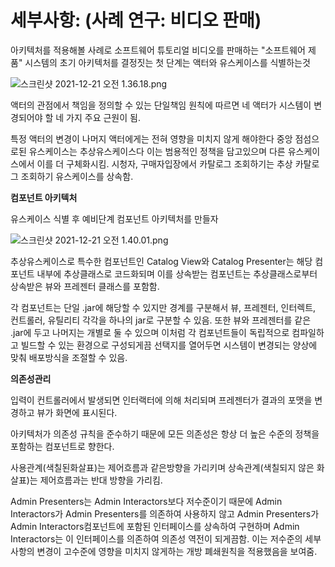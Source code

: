 # 세부사항: (사례 연구: 비디오 판매)

아키텍처를 적용해볼 사례로 소프트웨어 튜토리얼 비디오를 판매하는 "소프트웨어 제품" 시스템의 초기 아키텍처를 결정짓는 첫 단계는 액터와 유스케이스를 식별하는것

![스크린샷 2021-12-21 오전 1.36.18.png](https://s3-us-west-2.amazonaws.com/secure.notion-static.com/11cbdc66-84d7-4631-bf26-51ccb41cf156/스크린샷_2021-12-21_오전_1.36.18.png)

액터의 관점에서 책임을 정의할 수 있는 단일책임 원칙에 따르면 네 액터가 시스템이 변경되어야 할 네 가지 주요 근원이 됨.

특정 액터의 변경이 나머지 액터에게는 전혀 영향을 미치지 않게 해야한다
중앙 점섬으로된 유스케이스는 추상유스케이스다
이는 범용적인 정책을 담고있으며 다른 유스케이스에서 이를 더 구체화시킴.
시청자, 구매자입장에서 카탈로그 조회하기는 추상 카탈로그 조회하기 유스케이스를 상속함.

**컴포넌트 아키텍처**

유스케이스 식별 후 예비단계 컴포넌트 아키텍처를 만들자

![스크린샷 2021-12-21 오전 1.40.01.png](https://s3-us-west-2.amazonaws.com/secure.notion-static.com/0b848c08-84e2-40fc-b296-c7f0014c330c/스크린샷_2021-12-21_오전_1.40.01.png)

추상유스케이스로 특수한 컴포넌트인 Catalog View와 Catalog Presenter는 해당 컴포넌트 내부에 추상클래스로 코드화되며 이를 상속받는 컴포넌트는 추상클래스로부터 상속받은 뷰와 프레젠터 클래스를 포함함.

각 컴포넌트는 단일 .jar에 해당할 수 있지만 경계를 구분해서 뷰, 프레젠터, 인터렉트, 컨트롤러, 유틸리티 각각을 하나의 jar로 구분할 수 있음. 또한 뷰와 프레젠터를 같은 .jar에 두고 나머지는 개별로 둘 수 있으며 이처럼 각 컴포넌트들이 독립적으로 컴파일하고 빌드할 수 있는 환경으로 구성되게끔 선택지를 열어두면 시스템이 변경되는 양상에 맞춰 배포방식을 조절할 수 있음.

**의존성관리**

입력이 컨트롤러에서 발생되면 인터랙터에 의해 처리되며 프레젠터가 결과의 포맷을 변경하고 뷰가 화면에 표시된다.

아키텍처가 의존성 규칙을 준수하기 때문에 모든 의존성은 항상 더 높은 수준의 정책을 포함하는 컴포넌트로 향한다.

사용관계(색칠된화살표)는 제어흐름과 같은방향을 가리키며 상속관계(색칠되지 않은 화살표)는 제어흐름과는 반대 방향을 가리킴.

Admin Presenters는 Admin Interactors보다 저수준이기 때문에 Admin Interactors가 Admin Presenters를 의존하여 사용하지 않고 Admin Presenters가 Admin Interactors컴포넌트에 포함된 인터페이스를 상속하여 구현하며 Admin Interactors는 이 인터페이스를 의존하여 의존성 역전이 되게끔함. 이는 저수준의 세부사항의 변경이 고수준에 영향을 미치지 않게하는 개방 폐쇄원칙을 적용했음을 보여줌.
